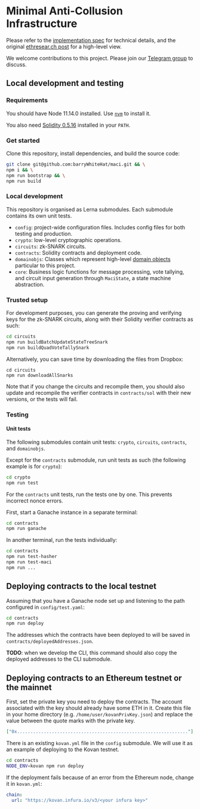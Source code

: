 # Minimal Anti-Collusion Infrastructure

Please refer to the [implementation spec](./SPEC.md) for technical details, and
the original [ethresear.ch
post](https://ethresear.ch/t/minimal-anti-collusion-infrastructure/5413) for a
high-level view.

We welcome contributions to this project. Please join our
[Telegram group](https://t.me/joinchat/LUgOpE7J2gstRcZqdERyvw) to discuss.

## Local development and testing

### Requirements

You should have Node 11.14.0 installed. Use
[`nvm`](https://github.com/nvm-sh/nvm) to install it.

You also need [Solidity 0.5.16](https://github.com/ethereum/solidity/releases/tag/v0.5.16) installed in your `PATH`.

### Get started

Clone this repository, install dependencies, and build the source code:

```bash
git clone git@github.com:barryWhiteHat/maci.git && \
npm i && \
npm run bootstrap && \
npm run build
```

### Local development

This repository is organised as Lerna submodules. Each submodule contains its
own unit tests.

- `config`: project-wide configuration files. Includes config files for both
  testing and production.
- `crypto`: low-level cryptographic operations.
- `circuits`: zk-SNARK circuits.
- `contracts`: Solidity contracts and deployment code.
- `domainobjs`: Classes which represent high-level [domain
  objects](https://wiki.c2.com/?DomainObject) particular to this project.
- `core`: Business logic functions for message processing, vote tallying,
  and circuit input generation through `MaciState`, a state machine
  abstraction.

### Trusted setup

For development purposes, you can generate the proving and verifying keys for
the zk-SNARK circuits, along with their Solidity verifier contracts as such:

```bash
cd circuits
npm run buildBatchUpdateStateTreeSnark
npm run buildQuadVoteTallySnark
```

Alternatively, you can save time by downloading the files from Dropbox:

```
cd circuits
npm run downloadAllSnarks
```

Note that if you change the circuits and recompile them, you should
also update and recompile the verifier contracts in `contracts/sol`
with their new versions, or the tests will fail.

### Testing

#### Unit tests

The following submodules contain unit tests: `crypto`, `circuits`, `contracts`,
and `domainobjs`.

Except for the `contracts` submodule, run unit tests as such (the following
example is for `crypto`):

```bash
cd crypto
npm run test
```

For the `contracts` unit tests, run the tests one by one. This prevents
incorrect nonce errors.

First, start a Ganache instance in a separate terminal:

```bash
cd contracts
npm run ganache
```

In another terminal, run the tests individually:

```bash
cd contracts
npm run test-hasher
npm run test-maci
npm run ...
```

## Deploying contracts to the local testnet

Assuming that you have a Ganache node set up and listening to the path
configured in `config/test.yaml`:

```bash
cd contracts
npm run deploy
```

The addresses which the contracts have been deployed to will be saved in
`contracts/deployedAddresses.json`.

**TODO**: when we develop the CLI, this command should also copy the deployed
addresses to the CLI submodule.

## Deploying contracts to an Ethereum testnet or the mainnet

First, set the private key you need to deploy the contracts. The account
associated with the key should already have some ETH in it. Create this file in
your home directory (e.g. `/home/user/kovanPrivKey.json`) and replace the value
between the quote marks with the private key.

```json
["0x................................................................"]
```

There is an existing `kovan.yml` file in the `config` submodule. We will use it
as an example of deploying to the Kovan testnet.

```bash
cd contracts
NODE_ENV=kovan npm run deploy
```

If the deployment fails because of an error from the Ethereum node, change it in `kovan.yml`:

```yml
chain:
  url: "https://kovan.infura.io/v3/<your infura key>"
```
